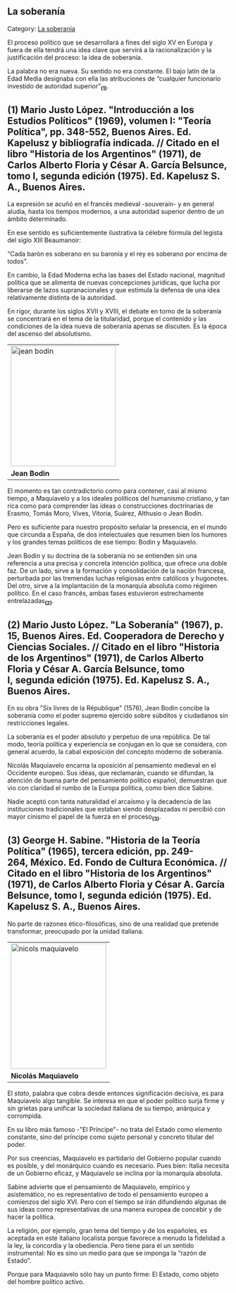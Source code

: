## La soberanía

Category: [La soberanía](http://descubrircorrientes.com.ar/2012/index.php/2441-historia-desde-el-origen-hasta-1814/tierra-argentina-1492-1588/la-aventura-del-rio-de-la-plata/espana-en-el-mundo/la-soberania)

El proceso político que se desarrollará a fines del siglo XV en Europa y fuera de ella tendrá una idea clave que servirá a la racionalización y la justificación del proceso: la idea de soberanía.

La palabra no era nueva. Su sentido no era constante. El bajo latín de la Edad Media designaba con ella las atribuciones de “cualquier funcionario investido de autoridad superior”<sub><strong>(1)</strong></sub>.

## **(1)** Mario Justo López. "Introducción a los Estudios Políticos" (1969), volumen I: "Teoría Política", pp. 348-552, Buenos Aires. Ed. Kapelusz y bibliografía indicada. // Citado en el libro "Historia de los Argentinos" (1971), de Carlos Alberto Floria y César A. García Belsunce, tomo I, segunda edición (1975). Ed. Kapelusz S. A., Buenos Aires.  

La expresión se acuñó en el francés medieval -souverain- y en general aludía, hasta los tiempos modernos, a una autoridad superior dentro de un ámbito determinado.

En ese sentido es suficientemente ilustrativa la célebre fórmula del legista del siglo XIII Beaumanoir:

“Cada barón es soberano en su baronía y el rey es soberano por encima de todos”.

En cambio, la Edad Moderna echa las bases del Estado nacional, magnitud política que se alimenta de nuevas concepciones jurídicas, que lucha por liberarse de lazos supranacionales y que estimula la defensa de una idea relativamente distinta de la autoridad.

En rigor, durante los siglos XVII y XVIII, el debate en torno de la soberanía se concentrará en el tema de la titularidad, porque el contenido y las condiciones de la idea nueva de soberanía apenas se discuten. Es la época del ascenso del absolutismo.

<table><tbody><tr><td><img src="http://descubrircorrientes.com.ar/2012/index.php/2441-historia-desde-el-origen-hasta-1814/tierra-argentina-1492-1588/la-aventura-del-rio-de-la-plata/espana-en-el-mundo/images/fotos_de_historia_regional/jean%20bodin.jpg" alt="jean bodin" height="273" width="238"></td></tr><tr><td><span><strong>Jean Bodin</strong></span></td></tr></tbody></table>

El momento es tan contradictorio como para contener, casi al mismo tiempo, a Maquiavelo y a los ideales políticos del humanismo cristiano, y tan rica como para comprender las ideas o construcciones doctrinarias de Erasmo, Tomás Moro, Vives, Vitoria, Suárez, Althusio o Jean Bodin.

Pero es suficiente para nuestro propósito señalar la presencia, en el mundo que circunda a España, de dos intelectuales que resumen bien los humores y los grandes temas políticos de ese tiempo: Bodin y Maquiavelo.

Jean Bodin y su doctrina de la soberanía no se entienden sin una referencia a una precisa y concreta intención política, que ofrece una doble faz. De un lado, sirve a la formación y consolidación de la nación francesa, perturbada por las tremendas luchas religiosas entre católicos y hugonotes. Del otro, sirve a la implantación de la monarquía absoluta como régimen político. En el caso francés, ambas fases estuvieron estrechamente entrelazadas<sub><strong>(2)</strong></sub>.

## **(2)** Mario Justo López. "La Soberanía" (1967), p. 15, Buenos Aires. Ed. Cooperadora de Derecho y Ciencias Sociales. // Citado en el libro "Historia de los Argentinos" (1971), de Carlos Alberto Floria y César A. García Belsunce, tomo I, segunda edición (1975). Ed. Kapelusz S. A., Buenos Aires.

En su obra "Six livres de la République" (1576), Jean Bodin concibe la soberanía como el poder supremo ejercido sobre súbditos y ciudadanos sin restricciones legales.

La soberanía es el poder absoluto y perpetuo de una república. De tal modo, teoría política y experiencia se conjugan en lo que se considera, con general acuerdo, la cabal exposición del concepto moderno de soberanía.

Nicolás Maquiavelo encarna la oposición al pensamiento medieval en el Occidente europeo. Sus ideas, que reclamarán, cuando se difundan, la atención de buena parte del pensamiento político español, demuestran que vio con claridad el rumbo de la Europa política, como bien dice Sabine.

Nadie aceptó con tanta naturalidad el arcaísmo y la decadencia de las instituciones tradicionales que estaban siendo desplazadas ni percibió con mayor cinismo el papel de la fuerza en el proceso<sub><strong>(3)</strong></sub>.

## **(3)** George H. Sabine. "Historia de la Teoría Política" (1965), tercera edición, pp. 249-264, México. Ed. Fondo de Cultura Económica. // Citado en el libro "Historia de los Argentinos" (1971), de Carlos Alberto Floria y César A. García Belsunce, tomo I, segunda edición (1975). Ed. Kapelusz S. A., Buenos Aires.

No parte de razones ético-filosóficas, sino de una realidad que pretende transformar, preocupado por la unidad italiana.

<table><tbody><tr><td><img src="http://descubrircorrientes.com.ar/2012/index.php/2441-historia-desde-el-origen-hasta-1814/tierra-argentina-1492-1588/la-aventura-del-rio-de-la-plata/espana-en-el-mundo/images/fotos_de_historia_regional/nicols%20maquiavelo.jpg" alt="nicols maquiavelo" height="284" width="216"></td></tr><tr><td><span><strong>Nicolás Maquiavelo</strong></span></td></tr></tbody></table>

El _stato_, palabra que cobra desde entonces significación decisiva, es para Maquiavelo algo tangible. Se interesa en que el poder político surja firme y sin grietas para unificar la sociedad italiana de su tiempo, anárquica y corrompida.

En su libro más famoso -"El Príncipe"- no trata del Estado como elemento constante, sino del príncipe como sujeto personal y concreto titular del poder.

Por sus creencias, Maquiavelo es partidario del Gobierno popular cuando es posible, y del monárquico cuando es necesario. Pues bien: Italia necesita de un Gobierno eficaz, y Maquiavelo se inclina por la monarquía absoluta.

Sabine advierte que el pensamiento de Maquiavelo, empírico y asistemático, no es representativo de todo el pensamiento europeo a comienzos del siglo XVI. Pero con el tiempo se irán difundiendo algunas de sus ideas como representativas de una manera europea de concebir y de hacer la política.

La religión, por ejemplo, gran tema del tiempo y de los españoles, es aceptada en este italiano localista porque favorece a menudo la fidelidad a la ley, la concordia y la obediencia. Pero tiene para él un sentido instrumental: No es sino un medio para que se imponga la “razón de Estado”.

Porque para Maquiavelo sólo hay un punto firme: El Estado, como objeto del hombre político activo.